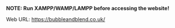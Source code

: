 <strong> NOTE: Run XAMPP/WAMP/LAMPP before accessing the website! </strong>

Web URL: https://bubbleandblend.co.uk/

